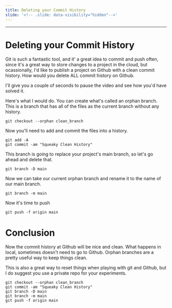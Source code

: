 ```yaml
---
title: Deleting your Commit History
slide: '<!-- .slide: data-visibility="hidden"-->'
---
```


<!-- .slide: data-state="layout-title" class="bg-dark"-->

---

# Deleting your Commit History

Git is such a fantastic tool, and it' a great idea to commit and push often, since it's a great way to store changes to a project in the cloud, but ocassionally, I'd like to publish a project on Github with a clean commit history. How would you delete ALL commit history on Github.

I'll give you a couple of seconds to pause the video and see how you'd have solved it.

Here's what I would do. You can create what's called an orphan branch. This is a branch that has all of the files as the current branch without any history.

```
git checkout --orphan clean_branch
```

Now you'll need to add and commit the files into a history.

```
git add -A
git commit -am "Squeaky Clean History"
```

This branch is going to replace your project's main branch, so let's go ahead and delete that.

```
git branch -D main
```

Now we can take our current orphan branch and rename it to the name of our main branch.

```
git branch -m main
```

Now it's time to push

```
git push -f origin main
```

# Conclusion

Now the commit history at Github will be nice and clean. What happens in local, sometimes doesn't need to go to Github. Orphan branches are a pretty useful way to keep things clean.

This is also a great way to reset things when playing with git and Github, but I do suggest you use a private repo for your experiments.

```
git checkout --orphan clean_branch
git commit -am "Squeaky Clean History"
git branch -D main
git branch -m main
git push -f origin main
```
